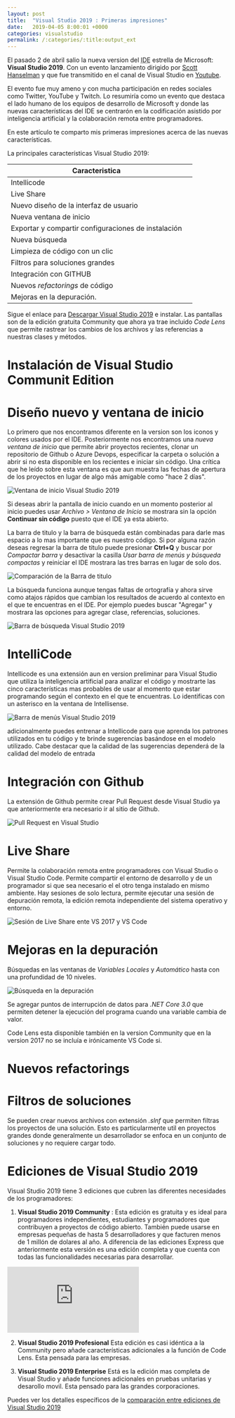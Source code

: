```yaml
---
layout: post
title:  "Visual Studio 2019 : Primeras impresiones"
date:   2019-04-05 8:00:01 +0000
categories: visualstudio
permalink: /:categories/:title:output_ext
---
```


El pasado 2 de abril salio la nueva version del <abbr lang="en" title="Integrated Development Enviroment">IDE</abbr> estrella de Microsoft: **Visual Studio 2019**. Con un evento lanzamiento dirigido por [Scott Hanselman](https://twitter.com/shanselman) y que fue transmitido en el canal de Visual Studio en [Youtube](https://www.youtube.com/watch?v=Hg0tKNAQ1UQ).

El evento fue muy ameno y con mucha participación en redes sociales como Twitter, YouTube y Twitch. Lo resumiría como un evento que destaca el lado humano de los equipos de desarrollo de Microsoft y donde las nuevas características del IDE se centrarón en la codificación asistido por inteligencia artificial y la colaboración remota entre programadores.

En este artículo te comparto mis primeras impresiones acerca de las nuevas características.

La principales características Visual Studio 2019:

|Caracteristica ||
|----------------|------|
|Intellicode|                                          |
|Live Share||
|Nuevo diseño de la interfaz de usuario||
|Nueva ventana de inicio||
|Exportar y compartir configuraciones de instalación||
|Nueva búsqueda||
|Limpieza de código con un clic||
|Filtros para soluciones grandes||
|Integración con GITHUB||
|Nuevos *refactorings* de código||
|Mejoras en la depuración.||

Sigue el enlace para [Descargar Visual Studio 2019](https://visualstudio.microsoft.com/es/) e instalar. Las pantallas son de la edición gratuita Community que ahora ya trae incluido _Code Lens_ que permite rastrear los cambios de los archivos y las referencias a nuestras clases y métodos.

# Instalación de Visual Studio Communit Edition

# Diseño nuevo y ventana de inicio

Lo primero que nos encontramos diferente en la version son los iconos y colores usados por el IDE. Posteriormente nos encontramos una _nueva ventana de inicio_ que permite abrir proyectos recientes, clonar un repositorio de Github o Azure Devops, especificar la carpeta o solución a abrir si no esta disponible en los recientes e iniciar sin código. Una crítica que he leído sobre esta ventana es que aun muestra las fechas de apertura de los proyectos en lugar de algo más amigable como "hace 2 días".

<img src="/img/VentanaDeInicio.webp" loading="lazy"  alt="Ventana de inicio Visual Studio 2019">

Si deseas abrir la pantalla de inicio cuando en un momento posterior al inicio puedes usar _Archivo > Ventana de Inicio_ se mostrara sin la opción **Continuar sin código** puesto que el IDE ya esta abierto.

La barra de titulo y la barra de búsqueda están combinadas para darle mas espacio a  lo mas importante que es nuestro código. Si por alguna razón deseas regresar la barra de titulo puede presionar **Ctrl+Q** y buscar por *Compactar barra* y desactivar la casilla _Usar barra de menús y búsqueda compactas_  y reiniciar el IDE mostrara las tres barras  en lugar de solo dos.

<img src="/img/BarraTitulo.webp" loading="lazy" alt="Comparación de la Barra de titulo">

La búsqueda funciona aunque tengas faltas de ortografía y ahora sirve como atajos rápidos que cambian los resultados de acuerdo al contexto en el que te encuentras en el IDE. Por ejemplo puedes buscar "Agregar" y mostrara las opciones para agregar clase, referencias, soluciones.

<img src="/img/BarraDeMenus.webp" loading="lazy" alt="Barra de búsqueda Visual Studio 2019">

# IntelliCode

Intellicode es una extensión aun en version preliminar para Visual Studio que utiliza la inteligencia artificial para analizar el código y mostrarte las cinco características mas probables de usar al momento que estar programando según el contexto en el que te encuentras. Lo identificas con un asterisco en la ventana de Intellisense.

<img src="/img/BarraDeMenus.webp" loading="lazy" alt="Barra de menús Visual Studio 2019">

adicionalmente puedes entrenar a Intellicode para que aprenda los patrones utilizados en  tu código y te brinde sugerencias basándose en el modelo utilizado. Cabe destacar que la calidad de las sugerencias dependerá de la calidad del modelo de entrada

# Integración con Github

La extensión de Github permite crear Pull Request desde Visual Studio ya que anteriormente era necesario ir al sitio de Github.

<img src="/img/Github.webp" loading="lazy" alt="Pull Request en Visual Studio">

# Live Share

Permite la colaboración remota entre programadores con Visual Studio o Visual Studio Code. Permite compartir el entorno de desarrollo y de un programador si que sea necesario el el otro tenga instalado en mismo ambiente. Hay sesiones de solo lectura, permite ejecutar una sesión de depuración remota, la edición remota independiente del sistema operativo y entorno.

<img src="/img/LiveShare.webp" loading="lazy" alt="Sesión de Live Share ente VS 2017 y VS Code">

# Mejoras en la depuración

Búsquedas en las ventanas de _Variables Locales_ y _Automático_ hasta con una profundidad de 10 niveles.

<img src="/img/BusquedaDebug.webp" loading="lazy" alt="Búsqueda en la depuración">

Se agregar puntos de interrupción de datos para *.NET Core 3.0* que permiten detener la ejecución del programa cuando una variable cambia de valor.

Code Lens esta disponible también en la version Community que en la version 2017 no se incluía e irónicamente VS Code si.

# Nuevos refactorings

# Filtros de soluciones

Se pueden crear nuevos archivos con extensión *.slnf* que permiten filtras los proyectos de una solución. Esto es particularmente util en proyectos grandes donde generalmente un desarrollador se enfoca en un conjunto de soluciones y no requiere cargar todo.

# Ediciones de Visual Studio 2019

Visual Studio  2019 tiene 3 ediciones que cubren las diferentes necesidades de los programadores:

1. **Visual Studio 2019 Community** : Esta edición es gratuita y es ideal para programadores independientes, estudiantes y programadores que contribuyen a proyectos de código abierto. También puede usarse en empresas pequeñas de hasta 5 desarrolladores y que facturen menos de 1 millón de dolares al año. A diferencia de las ediciones Express que anteriormente esta versión es una edición completa y que cuenta con todas las funcionalidades necesarias para desarrollar.

<div class="video-responsive">
<iframe loading="lazy" src="https://www.youtube.com/embed/aQzfhOC_PT8" frameborder="0" allow="accelerometer; autoplay; encrypted-media; gyroscope; picture-in-picture" allowfullscreen></iframe>
</div>

2. **Visual Studio 2019 Profesional** Esta edición es casi idéntica a la Community pero añade características adicionales a la función de Code Lens. Esta pensada para las empresas.

3. **Visual Studio 2019 Enterprise** Está es la edición mas completa de Visual Studio y añade funciones adicionales en pruebas unitarias y desarollo movil. Esta pensado para las grandes corporaciones.

Puedes ver los detalles específicos de la [comparación entre ediciones de Visual Studio 2019](https://visualstudio.microsoft.com/vs/compare/)
